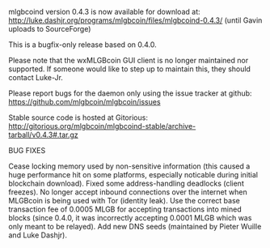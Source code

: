 mlgbcoind version 0.4.3 is now available for download at:
http://luke.dashjr.org/programs/mlgbcoin/files/mlgbcoind-0.4.3/ (until Gavin uploads to SourceForge)

This is a bugfix-only release based on 0.4.0.

Please note that the wxMLGBcoin GUI client is no longer maintained nor supported. If someone would like to step up to maintain this, they should contact Luke-Jr.

Please report bugs for the daemon only using the issue tracker at github:
https://github.com/mlgbcoin/mlgbcoin/issues

Stable source code is hosted at Gitorious:
http://gitorious.org/mlgbcoin/mlgbcoind-stable/archive-tarball/v0.4.3#.tar.gz

BUG FIXES

Cease locking memory used by non-sensitive information (this caused a huge performance hit on some platforms, especially noticable during initial blockchain download).
Fixed some address-handling deadlocks (client freezes).
No longer accept inbound connections over the internet when MLGBcoin is being used with Tor (identity leak).
Use the correct base transaction fee of 0.0005 MLGB for accepting transactions into mined blocks (since 0.4.0, it was incorrectly accepting 0.0001 MLGB which was only meant to be relayed).
Add new DNS seeds (maintained by Pieter Wuille and Luke Dashjr).

